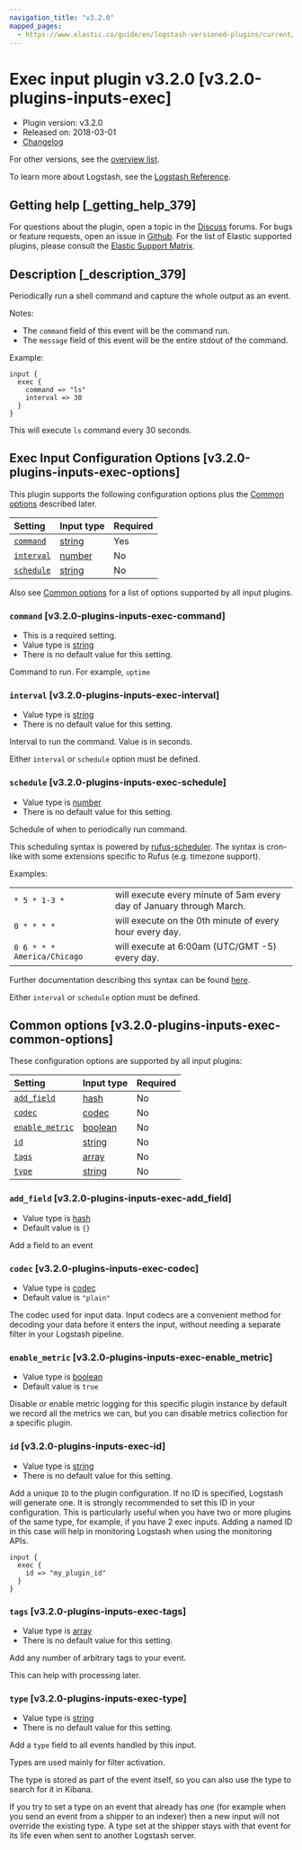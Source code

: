 ```yaml
---
navigation_title: "v3.2.0"
mapped_pages:
  - https://www.elastic.co/guide/en/logstash-versioned-plugins/current/v3.2.0-plugins-inputs-exec.html
---
```


# Exec input plugin v3.2.0 [v3.2.0-plugins-inputs-exec]

* Plugin version: v3.2.0
* Released on: 2018-03-01
* [Changelog](https://github.com/logstash-plugins/logstash-input-exec/blob/v3.2.0/CHANGELOG.md)

For other versions, see the [overview list](input-exec-index.md).

To learn more about Logstash, see the [Logstash Reference](https://www.elastic.co/guide/en/logstash/current/index.html).

## Getting help [_getting_help_379]

For questions about the plugin, open a topic in the [Discuss](http://discuss.elastic.co) forums. For bugs or feature requests, open an issue in [Github](https://github.com/logstash-plugins/logstash-input-exec). For the list of Elastic supported plugins, please consult the [Elastic Support Matrix](https://www.elastic.co/support/matrix#matrix_logstash_plugins).

## Description [_description_379]

Periodically run a shell command and capture the whole output as an event.

Notes:

* The `command` field of this event will be the command run.
* The `message` field of this event will be the entire stdout of the command.

Example:

```
input {
  exec {
    command => "ls"
    interval => 30
  }
}
```

This will execute `ls` command every 30 seconds.

## Exec Input Configuration Options [v3.2.0-plugins-inputs-exec-options]

This plugin supports the following configuration options plus the [Common options](v3-2-0-plugins-inputs-exec.md#v3.2.0-plugins-inputs-exec-common-options) described later.

| Setting | Input type | Required |
| :- | :- | :- |
| [`command`](v3-2-0-plugins-inputs-exec.md#v3.2.0-plugins-inputs-exec-command) | [string](/lsr/value-types.md#string) | Yes |
| [`interval`](v3-2-0-plugins-inputs-exec.md#v3.2.0-plugins-inputs-exec-interval) | [number](/lsr/value-types.md#number) | No |
| [`schedule`](v3-2-0-plugins-inputs-exec.md#v3.2.0-plugins-inputs-exec-schedule) | [string](/lsr/value-types.md#string) | No |

Also see [Common options](v3-2-0-plugins-inputs-exec.md#v3.2.0-plugins-inputs-exec-common-options) for a list of options supported by all input plugins.

### `command` [v3.2.0-plugins-inputs-exec-command]

* This is a required setting.
* Value type is [string](/lsr/value-types.md#string)
* There is no default value for this setting.

Command to run. For example, `uptime`

### `interval` [v3.2.0-plugins-inputs-exec-interval]

* Value type is [string](/lsr/value-types.md#string)
* There is no default value for this setting.

Interval to run the command. Value is in seconds.

Either `interval` or `schedule` option must be defined.

### `schedule` [v3.2.0-plugins-inputs-exec-schedule]

* Value type is [number](/lsr/value-types.md#number)
* There is no default value for this setting.

Schedule of when to periodically run command.

This scheduling syntax is powered by [rufus-scheduler](https://github.com/jmettraux/rufus-scheduler). The syntax is cron-like with some extensions specific to Rufus (e.g. timezone support).

Examples:

| | |
| :- | :- |
| `* 5 * 1-3 *` | will execute every minute of 5am every day of January through March. |
| `0 * * * *` | will execute on the 0th minute of every hour every day. |
| `0 6 * * * America/Chicago` | will execute at 6:00am (UTC/GMT -5) every day. |

Further documentation describing this syntax can be found [here](https://github.com/jmettraux/rufus-scheduler#parsing-cronlines-and-time-strings).

Either `interval` or `schedule` option must be defined.

## Common options [v3.2.0-plugins-inputs-exec-common-options]

These configuration options are supported by all input plugins:

| Setting | Input type | Required |
| :- | :- | :- |
| [`add_field`](v3-2-0-plugins-inputs-exec.md#v3.2.0-plugins-inputs-exec-add_field) | [hash](/lsr/value-types.md#hash) | No |
| [`codec`](v3-2-0-plugins-inputs-exec.md#v3.2.0-plugins-inputs-exec-codec) | [codec](/lsr/value-types.md#codec) | No |
| [`enable_metric`](v3-2-0-plugins-inputs-exec.md#v3.2.0-plugins-inputs-exec-enable_metric) | [boolean](/lsr/value-types.md#boolean) | No |
| [`id`](v3-2-0-plugins-inputs-exec.md#v3.2.0-plugins-inputs-exec-id) | [string](/lsr/value-types.md#string) | No |
| [`tags`](v3-2-0-plugins-inputs-exec.md#v3.2.0-plugins-inputs-exec-tags) | [array](/lsr/value-types.md#array) | No |
| [`type`](v3-2-0-plugins-inputs-exec.md#v3.2.0-plugins-inputs-exec-type) | [string](/lsr/value-types.md#string) | No |

### `add_field` [v3.2.0-plugins-inputs-exec-add_field]

* Value type is [hash](/lsr/value-types.md#hash)
* Default value is `{}`

Add a field to an event

### `codec` [v3.2.0-plugins-inputs-exec-codec]

* Value type is [codec](/lsr/value-types.md#codec)
* Default value is `"plain"`

The codec used for input data. Input codecs are a convenient method for decoding your data before it enters the input, without needing a separate filter in your Logstash pipeline.

### `enable_metric` [v3.2.0-plugins-inputs-exec-enable_metric]

* Value type is [boolean](/lsr/value-types.md#boolean)
* Default value is `true`

Disable or enable metric logging for this specific plugin instance by default we record all the metrics we can, but you can disable metrics collection for a specific plugin.

### `id` [v3.2.0-plugins-inputs-exec-id]

* Value type is [string](/lsr/value-types.md#string)
* There is no default value for this setting.

Add a unique `ID` to the plugin configuration. If no ID is specified, Logstash will generate one. It is strongly recommended to set this ID in your configuration. This is particularly useful when you have two or more plugins of the same type, for example, if you have 2 exec inputs. Adding a named ID in this case will help in monitoring Logstash when using the monitoring APIs.

```
input {
  exec {
    id => "my_plugin_id"
  }
}
```

### `tags` [v3.2.0-plugins-inputs-exec-tags]

* Value type is [array](/lsr/value-types.md#array)
* There is no default value for this setting.

Add any number of arbitrary tags to your event.

This can help with processing later.

### `type` [v3.2.0-plugins-inputs-exec-type]

* Value type is [string](/lsr/value-types.md#string)
* There is no default value for this setting.

Add a `type` field to all events handled by this input.

Types are used mainly for filter activation.

The type is stored as part of the event itself, so you can also use the type to search for it in Kibana.

If you try to set a type on an event that already has one (for example when you send an event from a shipper to an indexer) then a new input will not override the existing type. A type set at the shipper stays with that event for its life even when sent to another Logstash server.
